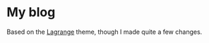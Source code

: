 # My blog

Based on the [Lagrange](https://github.com/LeNPaul/Lagrange) theme, though I made quite a few changes.
